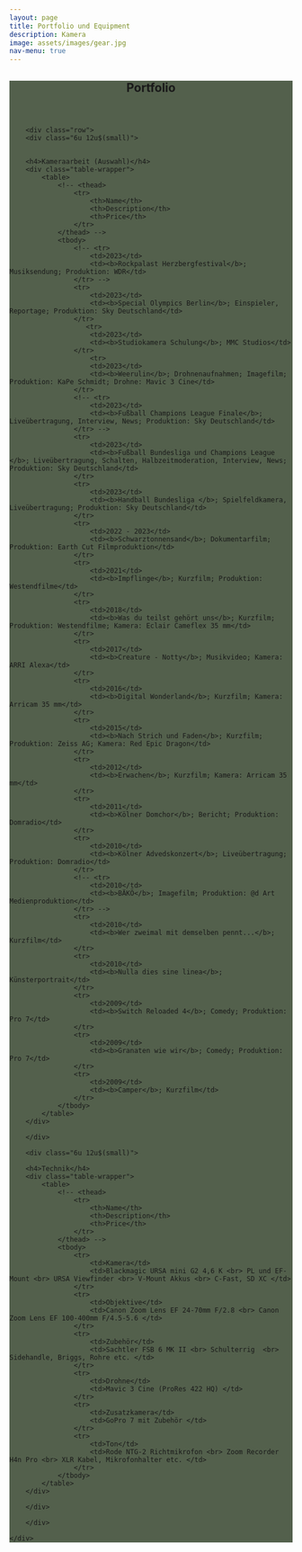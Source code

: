 ```yaml
---
layout: page
title: Portfolio und Equipment
description: Kamera
image: assets/images/gear.jpg
nav-menu: true
---
```


<!-- Main -->
<div id="main" class="alt" style="background-color: #192b0fbd">

<!-- One -->
<section id="one">
	<div class="inner">
		<header class="major">
			<h1>Portfolio</h1>
		</header>

        <div class="row">
	    <div class="6u 12u$(small)">


        <h4>Kameraarbeit (Auswahl)</h4>
        <div class="table-wrapper">
            <table>
                <!-- <thead>
                    <tr>
                        <th>Name</th>
                        <th>Description</th>
                        <th>Price</th>
                    </tr>
                </thead> -->
                <tbody>
                    <!-- <tr>
                        <td>2023</td>
                        <td><b>Rockpalast Herzbergfestival</b>; Musiksendung; Produktion: WDR</td>
                    </tr> -->
                    <tr>
                        <td>2023</td>
                        <td><b>Special Olympics Berlin</b>; Einspieler, Reportage; Produktion: Sky Deutschland</td>
                    </tr>
                       <tr>
                        <td>2023</td>
                        <td><b>Studiokamera Schulung</b>; MMC Studios</td>
                    </tr>
                        <tr>
                        <td>2023</td>
                        <td><b>Weerulin</b>; Drohnenaufnahmen; Imagefilm; Produktion: KaPe Schmidt; Drohne: Mavic 3 Cine</td>
                    </tr>
                    <!-- <tr>
                        <td>2023</td>
                        <td><b>Fußball Champions League Finale</b>; Liveübertragung, Interview, News; Produktion: Sky Deutschland</td>
                    </tr> -->
                    <tr>
                        <td>2023</td>
                        <td><b>Fußball Bundesliga und Champions League </b>; Liveübertragung, Schalten, Halbzeitmoderation, Interview, News; Produktion: Sky Deutschland</td>
                    </tr>
                    <tr>
                        <td>2023</td>
                        <td><b>Handball Bundesliga </b>; Spielfeldkamera, Liveübertragung; Produktion: Sky Deutschland</td>
                    </tr>
                    <tr>
                        <td>2022 - 2023</td>
                        <td><b>Schwarztonnensand</b>; Dokumentarfilm; Produktion: Earth Cut Filmproduktion</td>
                    </tr>
                    <tr>
                        <td>2021</td>
                        <td><b>Impflinge</b>; Kurzfilm; Produktion: Westendfilme</td>
                    </tr>
                    <tr>
                        <td>2018</td>
                        <td><b>Was du teilst gehört uns</b>; Kurzfilm; Produktion: Westendfilme; Kamera: Eclair Cameflex 35 mm</td>
                    </tr>
                    <tr>
                        <td>2017</td>
                        <td><b>Creature - Notty</b>; Musikvideo; Kamera: ARRI Alexa</td>
                    </tr>
                    <tr>
                        <td>2016</td>
                        <td><b>Digital Wonderland</b>; Kurzfilm; Kamera: Arricam 35 mm</td>
                    </tr>
                    <tr>
                        <td>2015</td>
                        <td><b>Nach Strich und Faden</b>; Kurzfilm; Produktion: Zeiss AG; Kamera: Red Epic Dragon</td>
                    </tr>
                    <tr>
                        <td>2012</td>
                        <td><b>Erwachen</b>; Kurzfilm; Kamera: Arricam 35 mm</td>
                    </tr>
                    <tr>
                        <td>2011</td>
                        <td><b>Kölner Domchor</b>; Bericht; Produktion: Domradio</td>
                    </tr>
                    <tr>
                        <td>2010</td>
                        <td><b>Kölner Advedskonzert</b>; Liveübertragung; Produktion: Domradio</td>
                    </tr>
                    <!-- <tr>
                        <td>2010</td>
                        <td><b>BÄKÖ</b>; Imagefilm; Produktion: @d Art Medienproduktion</td>
                    </tr> -->
                    <tr>
                        <td>2010</td>
                        <td><b>Wer zweimal mit demselben pennt...</b>; Kurzfilm</td>
                    </tr>
                    <tr>
                        <td>2010</td>
                        <td><b>Nulla dies sine linea</b>; Künsterportrait</td>
                    </tr>
                    <tr>
                        <td>2009</td>
                        <td><b>Switch Reloaded 4</b>; Comedy; Produktion: Pro 7</td>
                    </tr>
                    <tr>
                        <td>2009</td>
                        <td><b>Granaten wie wir</b>; Comedy; Produktion: Pro 7</td>
                    </tr>
                    <tr>
                        <td>2009</td>
                        <td><b>Camper</b>; Kurzfilm</td>
                    </tr>
                </tbody>
            </table>
        </div>

        </div>

        <div class="6u 12u$(small)">

        <h4>Technik</h4>
        <div class="table-wrapper">
            <table>
                <!-- <thead>
                    <tr>
                        <th>Name</th>
                        <th>Description</th>
                        <th>Price</th>
                    </tr>
                </thead> -->
                <tbody>
                    <tr>
                        <td>Kamera</td>
                        <td>Blackmagic URSA mini G2 4,6 K <br> PL und EF-Mount <br> URSA Viewfinder <br> V-Mount Akkus <br> C-Fast, SD XC </td>
                    </tr>
                    <tr>
                        <td>Objektive</td>
                        <td>Canon Zoom Lens EF 24-70mm F/2.8 <br> Canon Zoom Lens EF 100-400mm F/4.5-5.6 </td>
                    </tr>
                    <tr>
                        <td>Zubehör</td>
                        <td>Sachtler FSB 6 MK II <br> Schulterrig  <br> Sidehandle, Briggs, Rohre etc. </td>
                    </tr>
                    <tr>
                        <td>Drohne</td>
                        <td>Mavic 3 Cine (ProRes 422 HQ) </td>
                    </tr>
                    <tr>
                        <td>Zusatzkamera</td>
                        <td>GoPro 7 mit Zubehör </td>
                    </tr>
                    <tr>
                        <td>Ton</td>
                        <td>Rode NTG-2 Richtmikrofon <br> Zoom Recorder H4n Pro <br> XLR Kabel, Mikrofonhalter etc. </td>
                    </tr>
                </tbody>
            </table>
        </div>

        </div>

        </div>

    </div>
</section>
